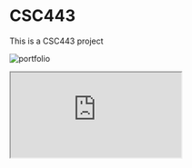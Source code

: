 # CSC443
This is a CSC443 project

![portfolio](https://user-images.githubusercontent.com/103223235/163073839-f5a27ff8-66fe-4c00-90ba-1e41c3494059.PNG)


<iframe src="https://sites.google.com/student.uitm.edu.my/nursyazwina/home" title="description"></iframe>


        
